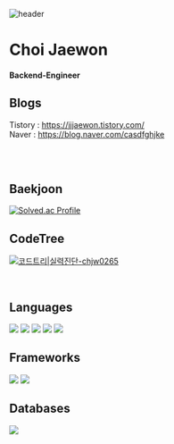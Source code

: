 ![header](https://capsule-render.vercel.app/api?type=egg&color=auto&height=300&section=header&fontSize=60)

# Choi Jaewon
#### Backend-Engineer

## Blogs
Tistory : <https://jjjaewon.tistory.com/> <br>
Naver : <https://blog.naver.com/casdfghjke> <br>

<br>

<br>

## Baekjoon
[![Solved.ac Profile](http://mazassumnida.wtf/api/v2/generate_badge?boj=chjw0265)](https://solved.ac/chjw0265/)

## CodeTree
[![코드트리|실력진단-chjw0265](https://banner.codetree.ai/v1/banner/chjw0265)](https://www.codetree.ai/profiles/chjw0265)

<br>

## Languages
<img src = "https://img.shields.io/badge/Java-23ED8B00.svg?&style=flat&logo=java&logoColor=white" /> <img src = "https://img.shields.io/badge/JavaScript-F7DF1E.svg?&style=flat&logo=javascript&logoColor=white" /> <img src = "https://img.shields.io/badge/C++-00599C.svg?&style=flat&logo=CPlusPlus&logoColor=white" /> <img src = "https://img.shields.io/badge/HTML-E34F26.svg?&style=flat&logo=html5&logoColor=white" /> <img src = "https://img.shields.io/badge/CSS-1572B6.svg?&style=flat&logo=css3&logoColor=white" />

## Frameworks
<img src = "https://img.shields.io/badge/Spring Boot-6DB33F.svg?&style=flat&logo=springboot&logoColor=white" /> <img src = "https://img.shields.io/badge/Spring-6DB33F.svg?&style=flat&logo=spring&logoColor=white" />

## Databases
<img src = "https://img.shields.io/badge/MySQL-4479A1?style=flat&logo=mysql&logoColor=white" />
